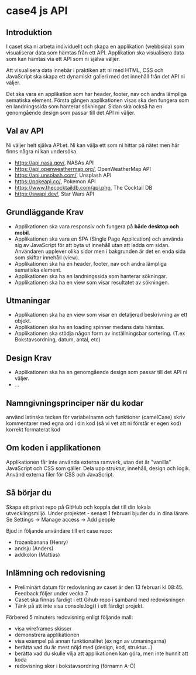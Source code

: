 # case4 js API

## Introduktion
I caset ska ni arbeta individuellt och skapa en applikation (webbsida) som visualiserar data som hämtas från ett API. Applikation ska visualisera data som kan hämtas via ett API som ni själva väljer.

Att visualisera data innebär i praktiken att ni med HTML, CSS och JavaScript ska skapa ett dynamiskt galleri med det innehåll från det API ni väljer.

Det ska vara en applikation som har header, footer, nav och andra lämpliga sematiska element. Första gången applikationen visas ska den fungera som en landningssida som hanterar sökningar. Sidan ska också ha en genomgående design som passar till det API ni väljer. 

## Val av API
Ni väljer helt själva API:et. Ni kan välja ett som ni hittar på nätet men här finns några ni kan undersöka.

- https://api.nasa.gov/, NASAs API
- https://api.openweathermap.org/, OpenWeatherMap API
- https://api.unsplash.com/, Unsplash API
- https://pokeapi.co/, Pokemon API
- https://www.thecocktaildb.com/api.php, The Cocktail DB
- https://swapi.dev/, Star Wars API

## Grundläggande Krav
- Applikationen ska vara responsiv och fungera på **både desktop och mobil**.
- Applikationen ska vara en SPA (Single Page Application) och använda sig av JavaScript för att byta ut innehåll utan att ladda om sidan. Användaren upplever olika sidor men i bakgrunden är det en enda sida som skiftar innehåll (view).
- Applikationen ska ha en header, footer, nav och andra lämpliga sematiska element.
- Applikationen ska ha en landningssida som hanterar sökningar.
- Applikationen ska ha en view som visar resultatet av sökningen.

## Utmaningar
- Applikationen ska ha en view som visar en detaljerad beskrivning av ett objekt.
- Applikationen ska ha en loading spinner medans data hämtas.
- Applikationen ska stödja någon form av inställningsbar sortering. (T.ex Bokstavsordning, datum, antal, etc)

## Design Krav
- Applikationen ska ha en genomgående design som passar till det API ni väljer.
- ...

## Namngivningsprinciper när du kodar
använd latinska tecken för variabelnamn och funktioner (camelCase)
skriv kommentarer med egna ord i din kod (så vi vet att ni förstår er egen kod)
korrekt formaterat kod

## Om koden i applikationen
Applikationen får inte använda externa ramverk, utan det är "vanilla" JavaScript och CSS som gäller. Dela upp struktur, innehåll, design och logik. Använd externa filer för CSS och JavaScript.

## Så börjar du
Skapa ett privat repo på GitHub och koppla det till din lokala utvecklingsmiljö. Under projektet - senast 1 februari bjuder du in dina lärare. Se Settings -> Manage access -> Add people

Bjud in följande användare till ert case repo:

- frozenbanana (Henry)
- andsju (Anders)
- addkolon (Mattias)

## Inlämning och redovisning
- Preliminärt datum för redovisning av caset är den 13 februari kl 08:45. Feedback följer under vecka 7.
- Caset ska finnas färdigt i ett Gihub repo i samband med redovisningen
- Tänk på att inte visa console.log() i ett färdigt projekt.

Förbered 5 minuters redovisning enligt följande mall:

- visa wireframes skisser
- demonstrera applikationen
- visa exempel på annan funktionalitet (ex ngn av utmaningarna)
- berätta vad du är mest nöjd med (design, kod, struktur...)
- berätta vad du skulle vilja att applikationen kan göra, men inte hunnit att koda
- redovisning sker i bokstavsordning (förnamn A-Ö)
